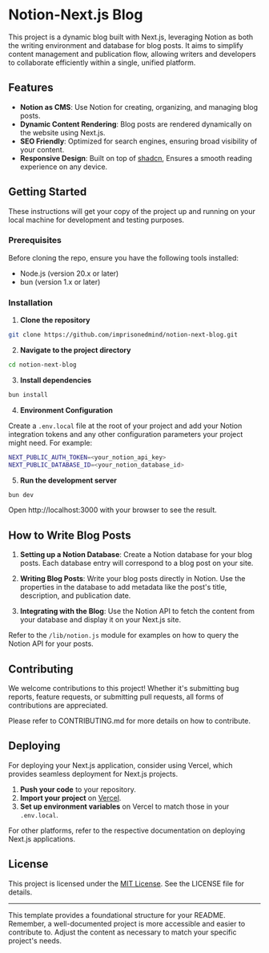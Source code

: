 # Notion-Next.js Blog

This project is a dynamic blog built with Next.js, leveraging Notion as both the writing environment and database for blog posts. It aims to simplify content management and publication flow, allowing writers and developers to collaborate efficiently within a single, unified platform.

## Features

- **Notion as CMS**: Use Notion for creating, organizing, and managing blog posts.
- **Dynamic Content Rendering**: Blog posts are rendered dynamically on the website using Next.js.
- **SEO Friendly**: Optimized for search engines, ensuring broad visibility of your content.
- **Responsive Design**: Built on top of [shadcn](https://github.com/shadcn-ui/ui), 
  Ensures a smooth reading experience on 
  any 
  device.



## Getting Started

These instructions will get your copy of the project up and running on your local machine for development and testing purposes.

### Prerequisites

Before cloning the repo, ensure you have the following tools installed:

- Node.js (version 20.x or later)
- bun (version 1.x or later)

### Installation

1. **Clone the repository**

```sh
git clone https://github.com/imprisonedmind/notion-next-blog.git
```

2. **Navigate to the project directory**

```sh
cd notion-next-blog
```

3. **Install dependencies**

```sh
bun install
```

4. **Environment Configuration**

Create a `.env.local` file at the root of your project and add your Notion integration tokens and any other configuration parameters your project might need. For example:

```sh
NEXT_PUBLIC_AUTH_TOKEN=<your_notion_api_key>
NEXT_PUBLIC_DATABASE_ID=<your_notion_database_id>
```

5. **Run the development server**

```sh
bun dev
```

Open http://localhost:3000 with your browser to see the result.

## How to Write Blog Posts

1. **Setting up a Notion Database**: Create a Notion database for your blog posts. Each database entry will correspond to a blog post on your site.
   
2. **Writing Blog Posts**: Write your blog posts directly in Notion. Use the properties in the database to add metadata like the post's title, description, and publication date.

3. **Integrating with the Blog**: Use the Notion API to fetch the content from your database and display it on your Next.js site.

Refer to the `/lib/notion.js` module for examples on how to query the Notion API for your posts.

## Contributing

We welcome contributions to this project! Whether it's submitting bug reports, feature requests, or submitting pull requests, all forms of contributions are appreciated.

Please refer to CONTRIBUTING.md for more details on how to contribute.

## Deploying

For deploying your Next.js application, consider using Vercel, which provides seamless deployment for Next.js projects.

1. **Push your code** to your repository.
2. **Import your project** on [Vercel](https://vercel.com).
3. **Set up environment variables** on Vercel to match those in your `.env.local`.

For other platforms, refer to the respective documentation on deploying Next.js applications.

## License

This project is licensed under the [MIT License](LICENSE). See the LICENSE file for details.

---

This template provides a foundational structure for your README. Remember, a well-documented project is more accessible and easier to contribute to. Adjust the content as necessary to match your specific project's needs.